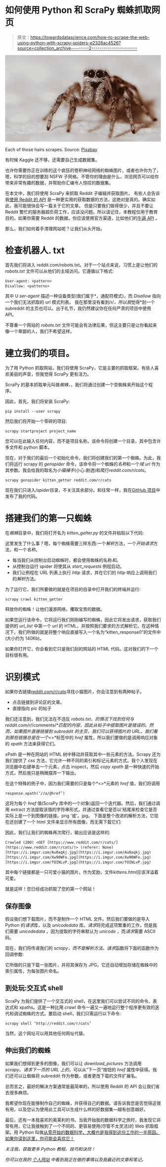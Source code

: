 # 如何使用 Python 和 ScraPy 蜘蛛抓取网页

> 原文：<https://towardsdatascience.com/how-to-scrape-the-web-using-python-with-scrapy-spiders-e2328ac4526?source=collection_archive---------2----------------------->

![](img/dbd515a26a229e8c43c29225641663bb.png)

Each of those hairs scrapes. Source: [Pixabay](https://pixabay.com/en/spider-macro-zebra-spider-insect-arachni-564685/)

有时候 Kaggle 还不够，还需要自己生成数据集。

也许你需要你正在训练的这个疯狂的卷积神经网络的蜘蛛图片，或者也许你为了，嗯，科学的目的想要刮 NSFW 子网格。不管你的理由是什么，浏览网页可以给你带来非常有趣的数据，并帮助你汇编令人惊叹的数据集。

在本文中，我们将使用 ScraPy 来抓取 Reddit 子编辑并获取图片。
有些人会告诉我[使用 Reddit 的 API](https://github.com/praw-dev/praw) 是一种更实用的获取数据的方法，这绝对是真的。确实如此，我可能很快会写一篇关于它的文章。
但是只要我们做得很少，并且不要让 Reddit 繁忙的服务器超负荷工作，应该没问题。所以请记住，本教程仅用于教育目的，如果你需要 Reddit 的数据，你应该使用官方渠道，比如他们的[牛逼 API](https://github.com/praw-dev/praw) 。

那么，我们如何着手清理网站呢？让我们从头开始。

# 检查机器人. txt

首先我们将进入 reddit.com/robots.txt。对于一个站点来说，习惯上是让他们的 *robots.txt* 文件可以从他们的主域访问。它遵循以下格式:

```
User-agent: <pattern>
Disallow: <patterns>
```

其中 U *ser-agent* 描述一种设备类型(我们属于*，通配符模式)，而 *Disallow* 指向一个我们无法抓取的 url 模式列表。
我在那里没有看到/r/*，所以我*觉得*刮一个 subreddit 的主页也可以。出于礼节，我仍然建议你在任何严肃的项目中使用 API。

不尊重一个网站的 *robots.txt* 文件可能会有法律后果，但这主要只是让你看起来像一个卑鄙的人，我们不希望这样。

# 建立我们的项目。

为了用 Python 抓取网站，我们将使用 ScraPy，它是主要的抓取框架。有些人喜欢美丽的声音，但我觉得 ScraPy 更有活力。

ScraPy 的基本抓取单元叫做*蜘蛛，*，我们将通过创建一个空蜘蛛来开始这个程序。

因此，首先，我们将安装 ScraPy:

```
pip install --user scrapy
```

然后我们将开始一个零碎的项目:

```
scrapy startproject project_name 
```

您可以在此输入任何内容，而不是项目名称。该命令将创建一个目录，其中包含许多文件和 python 脚本。

现在，对于我们的最后一个初始化命令，我们将创建我们的第一个蜘蛛。为此，我们将运行 scrapy 的 *genspider* 命令，该命令将一个蜘蛛的*名称*和一个*域 url* 作为其参数。我会给我的取名为*小猫捕手*(小心:剧透)和爬行*reddit.com/r/cats*。

```
scrapy genspider kitten_getter reddit.com/r/cats
```

现在我们只进入/*spider*目录，不关注其余部分。和往常一样，我在[GitHub 项目](https://github.com/StrikingLoo/kitten-getter)中发布了我的代码。

# 搭建我们的第一只蜘蛛

在*蜘蛛*目录中，我们将打开名为 *kitten_getter.py* 的文件并粘贴以下代码:

这里发生了什么事？嗯，每个蜘蛛需要三样东西:一个*解析*方法，一个*开始请求*方法，和一个*名称*。

*   每当我们从控制台启动蜘蛛时，都会使用蜘蛛的名称*和*。
*   从控制台运行 spider 将使其从 *start_requests* 例程启动。
*   我们让例程在 URL 列表上执行 *http* 请求，并在它们的 *http* 响应上调用我们的*解析*方法。

为了运行它，我们所要做的就是在项目的目录中打开我们的终端并运行:

```
scrapy crawl kitten_getter
```

释放你的蜘蛛！让他们漫游网络，攫取宝贵的数据。

如果您运行该命令，它将运行我们刚刚编写的蜘蛛，因此它将发出请求，获取我们提供的 *url_list* 中第一个 *url* 的 HTML，并按照我们要求的方式解析它。在这种情况下，我们所做的就是将整个响应直接写入一个名为“kitten_response0”的文件中(大小约为 140Kb)。

如果你打开它，你会看到它只是我们刮的网站的 HTML 代码。这对我们的下一个目标很有用。

# 识别模式

如果你去链接[reddit.com/r/cats](http://reddit.com/r/cats)寻找小猫图片，你会注意到有两种帖子。

*   点击链接到评论区的文章。
*   直接指向 pic 的帖子

我们还注意到，我们无法在不违反 *robots.txt、*的情况下找到任何与*reddit.com/r/*/comments/**匹配的内容，因此从帖子中提取图片是错误的。然而，如果图片直接链接到 subreddit 的主页，我们可以获得图片的 URL。我们看到那些链接总是在一个*<>*标签中的 *href* 属性，所以我们要做的是调用响应对象的 *xpath* 方法来获得它们。

xPath 是一种在网站的 HTML 树中移动并获取其中一些元素的方法。Scrapy 还为我们提供了 *css* 方法，它允许一种不同的索引和标记元素的方式。我个人发现在浏览器中右键单击一个元素，点击 inspect，然后 *copy xpath* 是一种快速的开始方式，然后我只是稍微摆弄一下输出。

在这个特殊的例子中，因为我们需要的只是每个*<>*元素的 *href* 值，我们将调用

```
response.xpath(‘//a/@href’)
```

这将为每个 *href* 值(ScraPy 库中的一个对象)返回一个迭代器。然后，我们通过调用 extract 方法提取该值的字符串形式，并通过查看它是否以'结尾来检查它是否实际上是一个到图像的链接。png '或'。jpg。
下面是整个改进的解析方法，它现在还创建了一个 html 文件来显示所有图像，而无需下载它们:

因此，我们让我们的蜘蛛再次爬行，输出应该是这样的:

```
Crawled (200) <GET [https://www.reddit.com/r/cats/](https://www.reddit.com/r/cats/)> (referer: None)
[https://i.imgur.com/Au0aqkj.jpg](https://i.imgur.com/Au0aqkj.jpg)
[https://i.imgur.com/Xw90WFo.jpg](https://i.imgur.com/Xw90WFo.jpg)
[https://i.imgur.com/fOINLvP.jpg](https://i.imgur.com/fOINLvP.jpg)
```

其中每个链接都是一只可爱小猫的图片。作为奖励，文件*kittens.html*应该洋溢着可爱。

就是这样！您已经成功抓取了您的第一个网站！

## 保存图像

假设我们想下载图片，而不是制作一个 HTML 文件。然后我们要做的是导入 Python 的*请求*库，以及 *unicodedata* 库。*请求*将完成这项繁重的工作，但是我们需要 *unicodedata* ，因为提取的字符串默认为 *unicode* ，而*请求*需要 ASCII 码。

现在，我们将传递我们的 *scrapy，而不是解析方法。请求*函数将下面的函数作为回调参数:

它所做的只是下载一张图片，并将其保存为 JPG。它还自动增加存储在蜘蛛中的索引属性，为每张图片命名。

## 到处玩:交互式 shell

ScraPy 为我们提供了一个交互式的 shell，在这里我们可以尝试不同的命令、表达式和 xpaths。这是一种比用 *crawl* 命令一遍又一遍地运行整个程序更有效的迭代和调试蜘蛛的方式。要启动 shell，我们只需运行以下命令:

```
scrapy shell ‘http://reddit.com/r/cats’
```

当然，这个网址可以用其他任何网址代替。

## 伸出我们的蜘蛛

如果我们想得到更多的图像，我们可以让 *download_pictures* 方法调用 *scrapy。请求下一页的 URL 上的*，可以从“下一页”按钮的 *href* 属性中获得。我们还可以让蜘蛛将 subreddit 作为参数，或者更改下载的文件扩展名。

总而言之，最好的解决方案通常是最简单的，所以使用 Reddit 的 API 会让我们省去很多麻烦。

我希望你现在能够制作自己的蜘蛛，并获得自己的数据。请告诉我您是否觉得这很有用，以及您认为使用此工具可以生成什么样的好数据集—越有创意越好。

最后，还有一本我喜欢的奥莱利的书。当我开始我的数据科学之旅时，我发现它非常有用，它让我接触到了一个不同的、更容易使用(尽管不太灵活)的 Web 抓取框架。用 Python 叫做[从零开始的数据科学，大概也是我得到这份工作的一半原因。如果你读到这里，你可能会喜欢它！](https://www.bookdepository.com/book/9781491901427/?a_aid=strikingloo&chan=ws)

*关注我，获取更多 Python 教程、技巧和诀窍！*

*你可以在我的* [*个人网站*](http://strikingloo.github.io/wiki) *中看到我正在做的事情以及我最近的文章和笔记。*